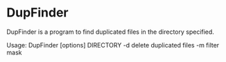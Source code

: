 DupFinder
=========
DupFinder is a program to find duplicated files in the directory specified.

Usage: DupFinder [options] DIRECTORY
 -d                                   delete duplicated files
 -m                                   filter mask
